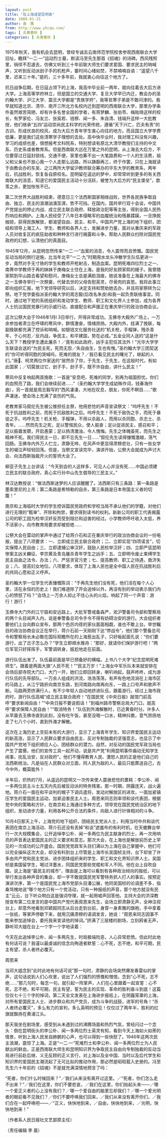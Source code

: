 ```yaml
---
layout: post
title: "在上海遥望昆明袁"
date: 2008-01-15
author: 袁　鹰
from: http://www.yhcqw.com/
tags: [ 炎黄春秋 ]
categories: [ 炎黄春秋 ]
---
```





1975年秋天，我有机会去昆明，曾经专诚去云南师范学院校舍参观西南联合大学旧址，瞻拜“一二·一”运动烈士墓，默读冯至先生那首《招魂》的诗碑。西风残照里，徜徉不忍遽去，仿佛又听到三十年前联大师生们要求爱国、要求民主的呐喊声，又听到反动派刽子手的机枪声，霎时间心绪如焚，不禁喃喃自语：“遥望八千里，迟来三十年。”是的，三十多年前，我就衷心向往这个地方了。


抗日战争后期，在日寇占领下的上海，我高中毕业前一两年，就向往着去大后方进大学。上海高等学府林立，但是国立的交通大学、复旦大学早已内迁，教会办的圣约翰大学、沪江大学、震旦大学都是“贵族学府”，我等贫寒子弟是不敢问津的。我早就知道北京、清华、南开三所北方名校内迁到昆明的西南联合大学，那里办学条件虽然艰苦简陋，却有许多名誉全国的学者，有蒋梦麟、张伯苓、梅贻琦这样的校长，有罗家伦、冯友兰、张奚若、钱穆、闻一多、朱自清、钱端升这样一大批教授，他们继承“五四”运动崇尚民主科学的光荣传统，遵循“天下兴亡，匹夫有责”的古训，形成优良的校风，成为大后方青年学生衷心向往的地方。而且国立大学学费低廉，更是我们这些清寒学子理想的去处。高中快毕业时，我对理工科没有兴趣，学习的成绩也差，很想报考文科院系，特别想读有原北大清华教授们主持的中文系、历史系或者教育系。但是西南联大远在万里之外的昆明，从上海去大后方，不仅要穿过日寇封锁线，交通不便，家里也筹不出一大笔路费和一个人的生活费，祖父和父亲也不放心我一个人走那么远路，所以踌蹰再三，终于作罢，只在上海就读于由教会办的东吴、之江两所大学留沪教师联合筹办的华东大学的教育系，两年后，抗战胜利，恢复各自原校名。昆明留在遥远的梦中，却常常听到更多的有关西南联大的消息，知道它的爱国民主活动十分活跃，被誉为大后方的“民主堡垒”，歆羡之余，更加怅怅不已。


第二次世界大战胜利结束，德意日三个法西斯国家相继战败，世界各民族争取自由、独立、民主的浪潮汹涌澎湃，势不可挡。在国内，国共举行双十会谈，中国共产党提出的停止内战、成立民主联合政府、释放政治犯等等主张，得到全国人民热烈响应和拥护。上海人民经受了八年日本侵略军的血腥统治和残暴蹂躏，一旦挣脱枷锁，获得民族解放，都渴望自由、民主、和平。中国共产党上海的地下组织，团结和领导上海工人、学生、教师和各界人士，发展进步力量，面对从重庆来的军政人员对收复区的疯狂劫收和种种言行进行揭露和斗争，帮助人民群众扫除对国民党政府的幻想，认清他们的真面目。


1945年12月，从昆明忽然传来“一二·一”血案的消息，令人震愕而且愤慨。国民党反动当局的倒行逆施，比当年北平“一二·九”时期用水龙头冲散学生队伍更进一步，竟然对手无寸铁的学生和教师开枪射击，制造血案。昆明死难四位烈士之一、南菁中学教师于再的妹妹于庚梅女士住在上海，是我的好友顾家熙的嫂子。我曾随家熙到华山路去看望和慰问，庚梅女士总是满脸泪痕，她说准备在上海最大的佛寺之一玉佛寺举行一次祭奠，代替去世的父母告慰英灵，尽骨肉的哀思。我将此事立即向组织汇报，地下党领导研究以后，决定支持和赞助她去办，并且将家祭转为公祭。地下党学委指派圣约翰大学的周志毅(后改名朱良)和我一起负责联络事宜。同时，通过地下党的系统组织和发动学生、教师、职工和文化界人士参加，成为各界人士抗议国民党暴行的示威行动，直接配合和声援正在重庆举行的政治协商会议。

这次公祭大会于1946年1月l 
3日举行，开得非常成功。玉佛寺大殿外广场上，一万余参加者肃立在呼啸的寒风中，群情激奋，情绪昂扬。大殿内外，挂满了挽联，每副挽联都充满了控诉和呐喊。如银钱文化服务社送的“机关枪，手榴弹，残杀青年，于心何忍／反内战，争民主，和平建国，势在必成。”五金业同人送的“这是什么天下？教授学生遭此屠杀！／竟有如此政府，凶手主犯任其法外！”光华大学学生联谊会送的“为民主死，死而无怨／失自由生，生也有愧。”圣约翰大学三团契送的“你可听得同胞的哭喊吗，死难的朋友？／我已看见民主的曙光了，继起的人们。”唐、柯灵两位作家送的“居然杀了你，于先生，于先生，在这般时代，有如此国家；／切莫放过它，刽子手，刽子手，既不许自由，讲什么民主！”


寒风中反复响起两首挽歌：一首是“安息吧，死难的同学，别再为祖国担忧。你们的血照亮了路，我们会继续前进……”（圣约翰大学学生成幼殊作词，钱春海作曲），另一首就是周志毅写的“西风凄凄，大地在叹息，朋友，你死不瞑目……”歌声凄迷，使会场上充满了哀伤的气氛。


老教育家马叙伦先生被公推担任主祭，他用悲怆的声音宣读祭文：“呜呼先生！不死于抗战胜利之前，而死于抗敌胜利之后。呜呼先生！不死于敌伪之手，而死于暴徒之手。呜呼先生！机关枪、手榴弹，不用以杀敌人，而用以杀同胞、杀志士、杀青年。……然而先生之死，足以警惕民众，使人振奋；足以促进民主，感召和平；足以振聋发聩，开启愚蒙；足以扬清激浊，令人愧悔。先生之体魄虽死，而先生之精神不死。我们得民主一日，即不忘先生一日……”叙伦先生读得慷慨激越，荡气回肠。玉佛寺内外万人伫立，肃静无哗，在风声中更显得肃穆悲壮，只有一些女学生的啜泣声轻轻回荡。但是，当祭文宣读完毕，演讲开始，公祭大会就成为声讨大会、向法西斯独裁开火的誓师大会了。

柳亚子先生上台讲话：“今天到会的人这样多，可见人心并没有死……中国必须建立民主的联合政府，真心实行孙中山先生倡导的三民主义。”

林汉达教授说：“做法西斯迷梦的人应该醒醒了。法西斯只有三条路：第一条路是墨索里尼的上吊；第二条路是希特勒的自杀，第三条路是日本帝国主义者的切腹！”


南京和上海临时大学的学生控诉国民党政府和学校当局不承认他们的学籍，对他们进行无理的“甄审”、开除和拘禁，要求得到读书的权利。新新公司的职工代表揭露公司的职工因为检举汉奸反而受到阻拦和迫害的经过。小学教师呼吁收入太低，养不活家小，向市教育局要求却被拒绝……


公祭大会在雷动的掌声中通过了给蒋介石和正在重庆举行的政治协商会议的一份电报，提出了八项要求：一、立即成立民主联合政府；二、立即实现“四项诺言”，切实保障人民自由；三、立即逮捕公审汉奸，鼓励人民检举汉奸；四、立即严惩昆明惨案主凶关麟征、李宗黄及青岛屠杀青年学生之凶手；五、立即明令废止束缚学生民主自由之法令、办法；六、严惩贪官污吏；七、提高教师、职工之待遇，救济失业；八、提高妇女地位。八项要求，体现了上海人民也是全中国人民在抗战胜利后的共同心愿和正义呼声。


圣约翰大学一位学生代表慷慨陈词：“于再先生他们没有死，他们活在每个人心里，活在永恒的历史上！我们难道除了开会追悼以外，再没有别的举动表示我们内心的愤怒了吗？”会场上一万余人抑止不住心头的火焰，响起了同一个声音：游行！游行！


玉佛寺大门外的江宁路和安远路上，大批军警戒备森严，淞沪警备司令部和警察局的两个头目闻声入内，说是奉警备总司令手令不得有妨碍治安的游行。大会组织者要他们上台向群众宣布，那两个色厉内荏的家伙面面相觑，谁也不敢上台。举世瞩目的政治协商会议正在举行，蒋介石前一天刚刚下达“停战令”，他们那个警备总司令和警察局长未必敢在国际观瞻所在的上海惹出乱子，只好板起面孔说：“你们要游行，出了岔子怎么办？”学生立即顺水推舟：“那好，就请你们保护游行吧！”两位军官只好挥挥手，军警调转身，尴尬地走在前面。


游行队伍出发了。队伍最前面是早已预备好的横幅，上书八个大字“纪念昆明死难师生”。跟着是两面大旗“人民不死！”“民主万岁！”上海女中军乐队本来就安排在会场后部寺院大门口，大门一开，她们立即回转身，喇叭响起，鼓声咚咚，成为游行队伍的先导部队。一万余人组成的洪流，浩浩荡荡，有声有色地流淌在上海市区的马路上，从江宁路折向南京东路，到河南路向南再向东，一路上口号声和歌声不断。马路两旁挤满行人，有不少年轻人自动地挤进队伍，跟着游行。经过上海市政府时，游行队伍高喊“成立民主联合政府！”在国民党《中央日报》报馆门前高呼“要求新闻自由！”“中央日报不要说假话！”到福州路市警察总局大门口，就高呼“要求保障人民自由！”“取消特务！”队伍到外滩解散时，已近黄昏时分。许多人从早晨去玉佛寺直到此刻，没有吃午饭，甚至没喝一口水，精神抖擞，意气昂扬地走了七八个小时，直到外滩才解散。


这次在上海历史上空前未有的大游行，显示了上海青年学生、知识界爱国民主运动的新高涨，显示了人民群众要求自由民主、反对专制独裁的坚强意志，也显示了中国共产党地下组织顺应人心、团结群众的潜力。自然，对反动的国民党军政当局也产生了震慑，他们的宣传工具一起开动，说是共产党“利用昆明事件煽动无知学生闹事，扰乱治安，反对政府”。他们不懂得教育人民、激怒人民的正是他们自己的法西斯统治。凡是站在人民群众对立面，同人民为敌的人，最后只能葬送自己，古今中外，概莫能外！


半年后，炽热的7月，从遥远的昆明又一次传来使人震骇悲怆的噩耗：李公朴、闻一多两位民主斗士五天内先后被反动派的特务残害。那一时期，阴霾连天，战火遍地。蒋介石一面在和平谈判的幌子下调兵遣将，发动对解放区的进攻，一面加紧镇压学生的爱国民主运动，加紧迫害民主人士。周恩来同志则率领和谈代表团，根据党中央的策略和方针，在南京和上海通过多种方式，领导党在国民党统治区的地下组织，发动进步力量，利用各种公开合法的条件，向敌人进行针锋相对的斗争。


10月4日那天上午，上海党的地下组织，团结民主党派人士，利用当时中共和谈代表团在南京上海活动、蒋介石还没有丢掉“和谈”遮羞布的有利时机，在天蟾舞台举行一次大规模集会，公开追悼李公朴、闻一多两位为民主献身的烈士，再一次用响亮的声音表达爱国民主的正义要求和意志。那次大会，在上海也是解放前历史上罕见的一次成功的公开盛会。国民党党政军头目们满以为上海在自己掌握中，他们可以完全操纵这次大会，却没有料到台上尽管是上海市长吴国桢主持，台下却坐了许多由共产党和民主党派、进步团体组织来的学生、职工和文化界知识界人士。吴国桢是美国留学生，喝过洋墨水，同国民党那些党棍和军人不同。他在台上自吹自擂，说上海是“最民主的城市”，理由是上海可以看到有各种政治倾向的报纸，可以举行发出各种声音的集会，却一字不敢提国民党军警特务抓人打人的事实。按预定演讲次序，第一个是国民党上海市党部头目潘公展，他同吴国桢的论调差不多，指桑骂槐地说“哪个地方只有一个党活动，只有一种报纸的声音，那个地方就没有民主”云云，台下听众明白这是强词夺理，就一起用嘘声回答他。主持大会的洪深教授宣布第二位发言的是中国共产党代表周恩来先生，会场立即肃静无声，全神注视台上，却意外地看到邓颖超同志从后台走到台前，身穿一身素雅的旗袍，手中拿着一张纸，等掌声停歇下来，就用沉痛肃穆的语调发言，她说：“周恩来同志因事不能来参加追悼会，委托我来宣读他的悼词。”挤满了三层楼的剧场，立刻鸦雀无声，静听邓大姐在台上一个字一个字地读着：


今天在此追悼李公朴、闻一多两先生，时局极端险恶，人心异常悲愤。但此时此地有何话可说？我谨以最虔诚的信念向殉道者默誓：心不死，志不绝，和平可期，民主有望，杀人者终必覆灭。

周恩来


当邓大姐念到“此时此地有何话可说”那一句时，肃静的会场突然爆发春雷似的掌声，这句话说到人们心坎里，说出了人们强烈的愤慨和憎恨。念到“心不死，志不绝……”那几句时，每念一句，就引起一阵掌声，人们在心里跟着一起宣誓：心不死，志不绝，和平可期，民主有望，誓为民主的实现、革命的胜利奋斗到底！这篇仅仅七十三个字的悼词，第二天全文发表在上海进步报纸上，在阴霾笼罩的上海，对所有爱国民主人士、进步群众和共产党员，成为斗争的战鼓，进军的号角！“杀人者终必覆灭”，多么有力的宣判，多么英明的预见！仅仅过了两年半，胜利的红旗就飘扬在黄浦江头。


那天我坐在剧场里，感受到从未遇到过的沸腾场面和热烈气氛，曾经闪过一个念头：倒在昆明街头的李公朴、闻一多两位烈士英灵有知，看到今天上海如火如荼的情景，听到上海人民发自肺腑的心声，也可以得到一些快慰了。1946年这两次民主浪潮，震惊了上海。正是“一二·一”死难烈士和李公朴、闻一多两位烈士为人民献出的鲜血，正是西南联大师生和昆明知识界为争取民主自由向专制独裁的反动当局进行前赴后继、义无反顾的正义言行，对上海以及全中国、当时以及后代学生和知识界的爱国民主潮流起了无可比拟的推动作用，那必然是昭昭载入史册的。冯至先生六十年前的《招魂》不是就充满深情地预言了吗：


“死者，你们什么时候回来？”／我们从来没有离开过这里。／“死者，你们怎么走不出来？”／我们在这里，你们不要悲哀，／我们在这里，你们抬起头来——／哪一个爱正义者的心上没有我们？／哪一个爱自由的脑里忘却我们？／哪一个爱光明者的眼前看不见我们？／你们不要呼唤我们回来，／我们从来没有离开你们，／我们合在一起呼唤吧——／“正义，快快地到来，／自由，快快地到来，／光明，快快地到来！”

（作者系人民日报社文艺部原主任）

（责任编辑 李 晨）


